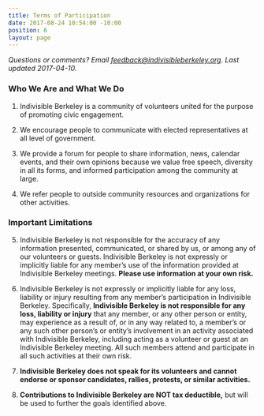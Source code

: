 ```yaml
---
title: Terms of Participation
date: 2017-08-24 10:54:00 -10:00
position: 6
layout: page
---
```


*Questions or comments?  Email [feedback@indivisibleberkeley.org][feedback].  Last updated 2017-04-10.*

### Who We Are and What We Do

1. Indivisible Berkeley is a community of volunteers united for the purpose of promoting civic engagement.

2. We encourage people to communicate with elected representatives at all level of government.

3. We provide a forum for people to share information, news, calendar events, and their own opinions because we value free speech, diversity in all its forms, and informed participation among the community at large.

4. We refer people to outside community resources and organizations for other activities.

### Important Limitations

5. Indivisible Berkeley is not responsible for the accuracy of any information presented, communicated, or shared by us, or among any of our volunteers or guests.  Indivisible Berkeley is not expressly or implicitly liable for any member’s use of the information provided at Indivisible Berkeley meetings.  **Please use information at your own risk.**

6. Indivisible Berkeley is not expressly or implicitly liable for any loss, liability or injury resulting from any member’s participation in Indivisible Berkeley.  Specifically, **Indivisible Berkeley is not responsible for any loss, liability or injury** that any member, or any other person or entity, may experience as a result of, or in any way related to, a member’s or any such other person’s or entity’s involvement in an activity associated with Indivisible Berkeley, including acting as a volunteer or guest at an Indivisible Berkeley meeting. All such members attend and participate in all such activities at their own risk.

7. **Indivisible Berkeley does not speak for its volunteers and cannot endorse or sponsor candidates, rallies, protests, or similar activities.**

8. **Contributions to Indivisible Berkeley are NOT tax deductible,** but will be used to further the goals identified above.

[feedback]: mailto:feedback@indivisibleberkeley.org